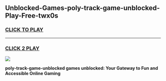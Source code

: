 
## Unblocked-Games-poly-track-game-unblocked-Play-Free-twx0s
<h3>
<a href="https://premium76.site?title=poly-track-game-unblocked&ref=10A">CLICK TO PLAY</a></h3>
<hr>

<h3>
<a href="https://premium76.site?title=poly-track-game-unblocked&ref=10A">CLICK 2 PLAY</a>
  
</h3>

<a href="https://premium76.site?title=poly-track-game-unblocked&ref=10A"><img src="https://clearcache.store/games.png"></a>


**poly-track-game-unblocked games unblocked: Your Gateway to Fun and Accessible Online Gaming**
